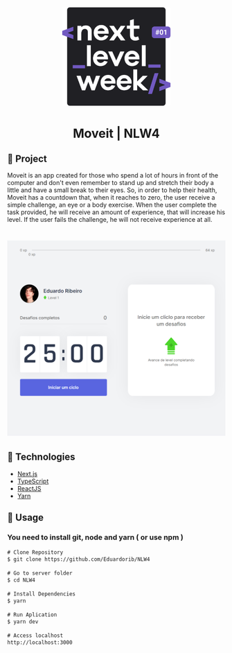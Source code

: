 <h1 align="center">
    <img alt="NextLevelWeek" title="#NextLevelWeek" src=".github/logo.svg" width="250px" />
</h1>

<h1 align="center">
    Moveit | NLW4
</h1>

## :wrench: Project
Moveit is an app created for those who spend a lot of hours in front of the computer and don't even remember to stand up and stretch their body a little and have a small break to their eyes. 
So, in order to help their health, Moveit has a countdown that, when it reaches to zero, the user receive a simple challenge, an eye or a body exercise. When the user complete the task provided,
he will receive an amount of experience, that will increase his level. If the user fails the challenge, he will not receive experience at all.

<h1 align="center">
    <img alt="Moveit" title="#Moveit" src=".github/Moveit.png" width="650px" />
</h1>

## :rocket: Technologies

- [Next.js][nextjs]
- [TypeScript][typescript]
- [ReactJS][react]
- [Yarn][yarn]


[nextjs]: https://nextjs.org
[typescript]: https://www.typescriptlang.org
[react]: https://reactjs.org
[yarn]: https://yarnpkg.com


## :hammer: Usage
### You need to install git, node and yarn ( or use npm )
```
# Clone Repository
$ git clone https://github.com/Eduardorib/NLW4

# Go to server folder
$ cd NLW4

# Install Dependencies
$ yarn

# Run Aplication
$ yarn dev

# Access localhost
http://localhost:3000
```

